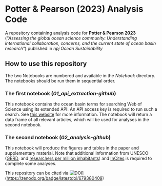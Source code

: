 # Potter & Pearson (2023) Analysis Code
A repository containing analysis code for **Potter &amp; Pearson 2023** (*"Assessing the global ocean science community: Understanding international collaboration, concerns, and the current state of ocean basin research"*) published in *npj Ocean Sustainability*

## How to use this repository

The two Notebooks are numbered and available in the *Notebook* directory. The notebooks should be run them in sequential order. 

### The first notebook (*01_api_extraction-github*) 

This notebook contains the ocean basin terms for searching Web of Science using its extended API. An API access key is required to run such a search. See [this website](https://developer.clarivate.com/apis) for more information. The notebook will return a data frame of all relevant articles, which will be used for analyses in the second notebook.

### The second notebook (*02_analysis-github*)

This notebook will produce the figures and tables in the paper and supplementary material. Note that additional information from UNESCO ([GERD](http://data.uis.unesco.org/index.aspx?queryid=74#); and [researchers per million inhabitants](http://data.uis.unesco.org/index.aspx?queryid=3685)) and [InCites](https://incites.clarivate.com/) is required to complete some analyses.

This repository can be cited via ![DOI](https://zenodo.org/badge/679380409.svg)](https://zenodo.org/badge/latestdoi/679380409)
